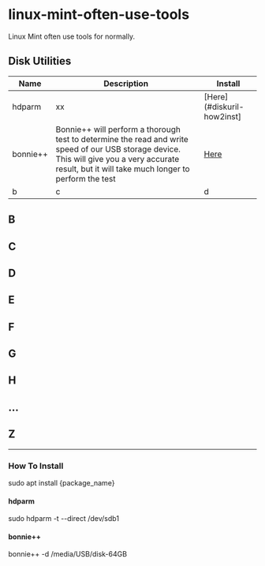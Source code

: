 # linux-mint-often-use-tools

Linux Mint often use tools for normally.

## Disk Utilities

Name | Description | Install |
---|---|---
hdparm   | xx | [Here](#diskuril-how2inst] 
bonnie++ | Bonnie++ will perform a thorough test to determine the read and write speed of our USB storage device. This will give you a very accurate result, but it will take much longer to perform the test | [Here](#How%20To%20Install)
b | c | d 

## B

## C

## D

## E

## F 

## G

## H

## ...

## Z

---


### How To Install

   sudo apt install {package_name}

#### hdparm
  sudo hdparm -t --direct /dev/sdb1

#### bonnie++
  bonnie++ -d /media/USB/disk-64GB



